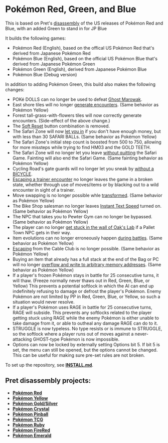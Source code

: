 # Pokémon Red, Green, and Blue

This is based on Pret's [disassembly][pokered] of the US releases of Pokémon Red and Blue, with an added Green to stand in for JP Blue

It builds the following games:

- Pokémon Red (English), based on the offical US Pokémon Red that's derived from Japanese Pokémon Red
- Pokémon Blue (English), based on the official US Pokémon Blue that's derived from Japanese Pokémon Green
- Pokémon Green (English), derived from Japanese Pokémon Blue
- Pokémon Blue (Debug version)

In addition to adding Pokémon Green, this build also makes the following changes:

- POKé DOLLS can no longer be used to defeat [Ghost Marowak](https://glitchcity.wiki/Go_past_the_Marowak_ghost_without_a_Silph_Scope).
- East shore tiles will no longer [generate encounters](https://glitchcity.wiki/Old_man_glitch). (Same behavior as Pokémon Yellow)
- Forest tall-grass-with-flowers tiles will now correctly generate encounters. (Side-effect of the above change.)
- The [Soft Reset](https://bulbapedia.bulbagarden.net/wiki/Soft_resetting) button combination is removed.
- The Safari Zone will now [let you in](https://bulbapedia.bulbagarden.net/wiki/Kanto_Safari_Zone#Trivia) if you don't have enough money, but with less than 30 SAFARI BALLs. (Same behavior as Pokémon Yellow)
- The Safari Zone's initial step count is boosted from 500 to 750, allowing for more missteps while trying to find HM03 and the GOLD TEETH.
- The Safari Zone will no longer let you leave [without quitting](https://glitchcity.wiki/Safari_Zone_exit_glitch) the Safari Game. Fainting will also end the Safari Game. (Same fainting behavior as Pokémon Yellow)
- Cycling Road's gate guards will no longer let you sneak by [without a BICYCLE](https://glitchcity.wiki/Go_on_Cycling_Road_without_a_Bicycle).
- [Escaping a trainer encounter](https://glitchcity.wiki/Trainer_escape_glitch) no longer leaves the game in a broken state, whether through use of moves/items or by blacking out to a wild encounter in sight of a trainer.
- Move swapping is no longer possible whle [transformed](https://glitchcity.wiki/Swapping_Transform_moves_glitch). (Same behavior as Pokémon Yellow)
- The Bike Shop salesman no longer leaves [Instant Text Speed](https://glitchcity.wiki/Bike_Shop_instant_text_glitch) turned on. (Same behavior as Pokémon Yellow)
- The NPC that takes you to Pewter Gym can no longer be bypassed. (Same behavior as Pokémon Yellow)
- The player can no longer [get stuck in the wall of Oak's Lab](https://glitchcity.wiki/Get_stuck_in_a_wall) if a Pallet Town NPC gets in their way.
- Item evolutions can no longer erroneously happen [during battles](https://glitchcity.wiki/Evolve_without_an_evolutionary_stone). (Same behavior as Pokémon Yellow)
- [Escaping](https://glitchcity.wiki/Cable_Club_escape_glitch) from the Cable Club is no longer possible. (Same behavior as Pokémon Yellow)
- Buying an item that already has a full stack at the end of the Bag or PC will no longer [overflow and write to arbitrary memory addresses](https://glitchcity.wiki/99_item_stack_glitch). (Same behavior as Pokémon Yellow)
- If a player's frozen Pokémon stays in battle for 25 consecutive turns, it will thaw. (Freeze normally never thaws out in Red, Green, Blue, or Yellow) This prevents a potential softlock in which the AI can end up indefinitely refusing to damage or defrost the player's Pokémon. Enemy Pokémon are not limited by PP in Red, Green, Blue, or Yellow, so such a situation would never resolve.
- If a player's Pokémon uses RAGE in battle for 25 consecutive turns, RAGE will subside. This prevents any softlocks related to the player getting stuck using RAGE while the enemy Pokémon is either unable to take damage from it, or able to outheal any damage RAGE can do to it.
- STRUGGLE is now typeless. No type resists or is immune to STRUGGLE, so the softlock where a player runs out of moves against a never-attacking GHOST-type Pokémon is now impossible.
- Options can now be locked by externally setting Options bit 5. If bit 5 is set, the menu can still be opened, but the options cannot be changed. This can be useful for making sure pre-set rules are not broken.

To set up the repository, see [**INSTALL.md**](INSTALL.md).


## Pret disassembly projects:

- [**Pokémon Red**][pokered]
- [**Pokémon Yellow**][pokeyellow]
- [**Pokémon Gold/Silver**][pokegold]
- [**Pokémon Crystal**][pokecrystal]
- [**Pokémon Pinball**][pokepinball]
- [**Pokémon TCG**][poketcg]
- [**Pokémon Ruby**][pokeruby]
- [**Pokémon FireRed**][pokefirered]
- [**Pokémon Emerald**][pokeemerald]

[pokered]: https://github.com/pret/pokered
[pokeyellow]: https://github.com/pret/pokeyellow
[pokegold]: https://github.com/pret/pokegold
[pokecrystal]: https://github.com/pret/pokecrystal
[pokepinball]: https://github.com/pret/pokepinball
[poketcg]: https://github.com/pret/poketcg
[pokeruby]: https://github.com/pret/pokeruby
[pokefirered]: https://github.com/pret/pokefirered
[pokeemerald]: https://github.com/pret/pokeemerald
[discord]: https://discord.gg/d5dubZ3
[irc]: https://kiwiirc.com/client/irc.freenode.net/?#pret

